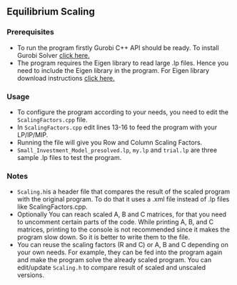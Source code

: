 ## Equilibrium Scaling

### Prerequisites
- To run the program firstly Gurobi C++ API should be ready. To install Gurobi Solver [click here.](https://www.gurobi.com/free-trial/ "Gurobi Solver Website")
- The program requires the Eigen library to read large .lp files. Hence you need to include the Eigen library in the program. For Eigen library download instructions [click here.](https://eigen.tuxfamily.org/ "Eigen library download")

### Usage
- To configure the program according to your needs, you need to edit the `ScalingFactors.cpp` file.
- In `ScalingFactors.cpp` edit lines 13-16 to feed the program with your LP/IP/MIP.
- Running the file will give you Row and Column Scaling Factors.
- `Small_Investment_Model_presolved.lp`, `my.lp` and `trial.lp` are three sample .lp files to test the program.
 
### Notes 
- `Scaling.h`is a header file that compares the result of the scaled program with the original program. To do that it uses a .xml file instead of .lp files like ScalingFactors.cpp.
- Optionally You can reach scaled A, B and C matrices, for that you need to uncomment certain parts of the code. While printing A, B, and C matrices, printing to the console is not recommended since it makes the program slow down. So it is better to write them to the file.  
- You can reuse the scaling factors (R and C) or A, B and C depending on your own needs. For example, they can be fed into the program again and make the program solve the already scaled program. You can edit/update `Scaling.h` to compare result of scaled and unscaled versions.
